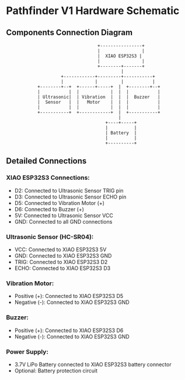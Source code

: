 # Pathfinder V1 Hardware Schematic

## Components Connection Diagram

```
                                   +----------------+
                                   |                |
                                   |  XIAO ESP32S3 |
                                   |                |
                                   +--------+-------+
                                            |
                     +------------+---------+-----------+
                     |            |         |           |
            +--------+--+  +------+-----+  |  +--------+--+
            |           |  |            |  |  |           |
            | Ultrasonic|  | Vibration  |  |  |  Buzzer   |
            |  Sensor   |  |   Motor    |  |  |           |
            |           |  |            |  |  |           |
            +-----------+  +------------+  |  +-----------+
                                           |
                                      +----+-----+
                                      |          |
                                      | Battery  |
                                      |          |
                                      +----------+
```

## Detailed Connections

### XIAO ESP32S3 Connections:
- D2: Connected to Ultrasonic Sensor TRIG pin
- D3: Connected to Ultrasonic Sensor ECHO pin
- D5: Connected to Vibration Motor (+)
- D6: Connected to Buzzer (+)
- 5V: Connected to Ultrasonic Sensor VCC
- GND: Connected to all GND connections

### Ultrasonic Sensor (HC-SR04):
- VCC: Connected to XIAO ESP32S3 5V
- GND: Connected to XIAO ESP32S3 GND
- TRIG: Connected to XIAO ESP32S3 D2
- ECHO: Connected to XIAO ESP32S3 D3

### Vibration Motor:
- Positive (+): Connected to XIAO ESP32S3 D5
- Negative (-): Connected to XIAO ESP32S3 GND

### Buzzer:
- Positive (+): Connected to XIAO ESP32S3 D6
- Negative (-): Connected to XIAO ESP32S3 GND

### Power Supply:
- 3.7V LiPo Battery connected to XIAO ESP32S3 battery connector
- Optional: Battery protection circuit
